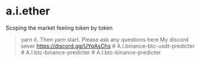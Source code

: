 # a.i.ether
Scoping the market feeling token by token
> yarn it. Then
> yarn start.
Please ask any questions here My discord sever https://discord.gg/UYqAsChs
#   A . I . b i n a n c e - b t c - u s d t - p r e d i c t e r  
 #   A . I . b t c - b i n a n c e - p r e d i c t e r  
 #   A . I . b t c - b i n a n c e - p r e d i c t e r  
 